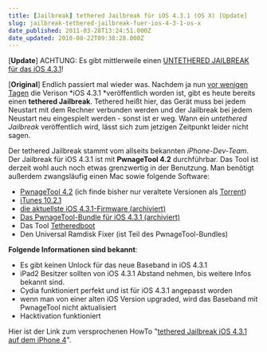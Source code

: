 ```yaml
---
title: [Jailbreak] tethered Jailbreak für iOS 4.3.1 (OS X) [Update]
slug: jailbreak-tethered-jailbreak-fuer-ios-4-3-1-os-x
date_published: 2011-03-28T13:24:51.000Z
date_updated: 2018-08-22T09:38:28.000Z
---
```


[**Update**] ACHTUNG: Es gibt mittlerweile einen [UNTETHERED JAILBREAK für das iOS 4.3.1](__GHOST_URL__/jailbreak-untethered-jailbreak-fuer-ios-4-3-1-verfuegbar-pwnagetool/)!

[**Original**] Endlich passiert mal wieder was. Nachdem ja nun [vor wenigen Tagen](__GHOST_URL__/ios-4-3-1-steht-zum-download-bereit/) die Verison *iOS 4.3.1 *veröffentlich worden ist, gibt es heute bereits einen **tethered Jailbreak**. Tethered heißt hier, das Gerät muss bei jedem Neustart mit dem Rechner verbunden werden und der Jailbreak bei jedem Neustart neu eingespielt werden - sonst ist er weg. Wann ein *untethered Jailbreak* veröffentlich wird, lässt sich zum jetzigen Zeitpunkt leider nicht sagen.

Der tethered Jailbreak stammt vom allseits bekannten *iPhone-Dev-Team*. Der Jailbreak für iOS 4.3.1 ist mit **PwnageTool 4.2** durchführbar. Das Tool ist derzeit wohl auch noch etwas grenzwertig in der Benutzung. Man benötigt außerdem zwangsläufig einen Mac sowie folgende Software:

- [PwnageTool 4.2](http://thepiratebay.org/user/iphonedev/) (ich finde bisher nur veraltete Versionen als [Torrent](http://thepiratebay.org/user/iphonedev/))
- [iTunes 10.2.1](http://www.apple.com/de/itunes/download/)
- [die aktuellste iOS 4.3.1-Firmware (archiviert)](http://web.archive.org/web/20110530073342/http://thafaker.de:80/iphone-firmware/)
- [Das PwnageTool-Bundle für iOS 4.3.1 (archiviert)](http://web.archive.org/web/20250214133214/http://rapidshare.com/)
- Das Tool [Tetheredboot](https://sites.google.com/site/0xjohnny/downloads/tetheredboot.zip?attredirects=0)
- Den Universal Ramdisk Fixer (ist Teil des PwnageTool-Bundles)

**Folgende Informationen sind bekannt**:

- Es gibt keinen Unlock für das neue Baseband in iOS 4.3.1
- iPad2 Besitzer sollten von iOS 4.3.1 Abstand nehmen, bis weitere Infos bekannt sind.
- Cydia funktioniert perfekt und ist für iOS 4.3.1 angepasst worden
- wenn man von einer alten iOS Version upgraded, wird das Baseband mit PwnageTool nicht aktualisiert
- Hacktivation funktioniert

Hier ist der Link zum versprochenen HowTo "[tethered Jailbreak iOS 4.3.1 auf dem iPhone 4](__GHOST_URL__/how-to-tethered-jailbreak-ios-4-3-1-iphone-4/)".
